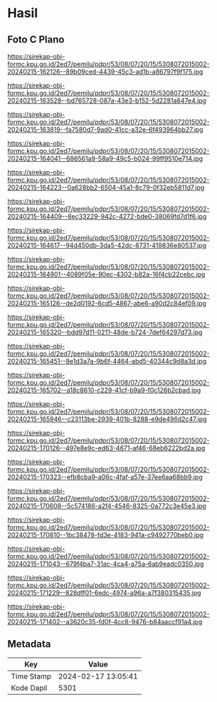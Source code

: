 # Hasil

## Foto C Plano

https://sirekap-obj-formc.kpu.go.id/2ed7/pemilu/pdpr/53/08/07/20/15/5308072015002-20240215-162126--89b09ced-4439-45c3-ad1b-a86797f9f175.jpg

https://sirekap-obj-formc.kpu.go.id/2ed7/pemilu/pdpr/53/08/07/20/15/5308072015002-20240215-163528--bd765728-087a-43e3-b152-5d2281a847e4.jpg

https://sirekap-obj-formc.kpu.go.id/2ed7/pemilu/pdpr/53/08/07/20/15/5308072015002-20240215-163819--fa7580d7-9ad0-41cc-a32e-6f493964bb27.jpg

https://sirekap-obj-formc.kpu.go.id/2ed7/pemilu/pdpr/53/08/07/20/15/5308072015002-20240215-164041--686561a9-58a9-49c5-b024-99ff9510e714.jpg

https://sirekap-obj-formc.kpu.go.id/2ed7/pemilu/pdpr/53/08/07/20/15/5308072015002-20240215-164223--0a628bb2-6504-45a1-8c79-0f32eb5811d7.jpg

https://sirekap-obj-formc.kpu.go.id/2ed7/pemilu/pdpr/53/08/07/20/15/5308072015002-20240215-164409--8ec33229-942c-4272-bde0-38069fd7d1f6.jpg

https://sirekap-obj-formc.kpu.go.id/2ed7/pemilu/pdpr/53/08/07/20/15/5308072015002-20240215-164617--94d450db-3da5-42dc-8731-419836e80537.jpg

https://sirekap-obj-formc.kpu.go.id/2ed7/pemilu/pdpr/53/08/07/20/15/5308072015002-20240215-164901--4089f05e-90ec-4302-b82a-16f4cb22cebc.jpg

https://sirekap-obj-formc.kpu.go.id/2ed7/pemilu/pdpr/53/08/07/20/15/5308072015002-20240215-165126--de2d0192-6cd5-4867-abe6-a90d2c84ef09.jpg

https://sirekap-obj-formc.kpu.go.id/2ed7/pemilu/pdpr/53/08/07/20/15/5308072015002-20240215-165320--bdd97d11-0211-48de-b724-7def64297d73.jpg

https://sirekap-obj-formc.kpu.go.id/2ed7/pemilu/pdpr/53/08/07/20/15/5308072015002-20240215-165451--8e1d3a7a-9b6f-4464-abd5-40344c9d8a3d.jpg

https://sirekap-obj-formc.kpu.go.id/2ed7/pemilu/pdpr/53/08/07/20/15/5308072015002-20240215-165702--a18c8610-c229-41cf-b9a9-f0c126b2cbad.jpg

https://sirekap-obj-formc.kpu.go.id/2ed7/pemilu/pdpr/53/08/07/20/15/5308072015002-20240215-165946--c23113be-2939-401b-8288-e9de496d2c47.jpg

https://sirekap-obj-formc.kpu.go.id/2ed7/pemilu/pdpr/53/08/07/20/15/5308072015002-20240215-170126--497e8e9c-ed63-4671-af46-68eb6222bd2a.jpg

https://sirekap-obj-formc.kpu.go.id/2ed7/pemilu/pdpr/53/08/07/20/15/5308072015002-20240215-170323--efb8cba9-a06c-4faf-a57e-37ee6aa68bb9.jpg

https://sirekap-obj-formc.kpu.go.id/2ed7/pemilu/pdpr/53/08/07/20/15/5308072015002-20240215-170608--5c574186-a2f4-4546-8325-0a772c3e45e3.jpg

https://sirekap-obj-formc.kpu.go.id/2ed7/pemilu/pdpr/53/08/07/20/15/5308072015002-20240215-170810--1bc38478-fd3e-4183-941a-c9492770beb0.jpg

https://sirekap-obj-formc.kpu.go.id/2ed7/pemilu/pdpr/53/08/07/20/15/5308072015002-20240215-171043--679f4ba7-31ac-4ca4-a75a-6ab9eadc0350.jpg

https://sirekap-obj-formc.kpu.go.id/2ed7/pemilu/pdpr/53/08/07/20/15/5308072015002-20240215-171229--828dff01-6edc-4974-a96a-a7f380315435.jpg

https://sirekap-obj-formc.kpu.go.id/2ed7/pemilu/pdpr/53/08/07/20/15/5308072015002-20240215-171402--a3620c35-fd0f-4cc8-9476-b84aaccf91a4.jpg


## Metadata

| Key        | Value               |
| ---------- | ------------------- |
| Time Stamp | 2024-02-17 13:05:41 |
| Kode Dapil | 5301                |



